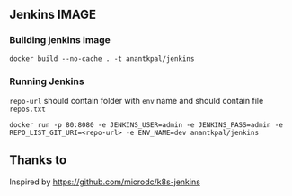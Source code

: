 ## Jenkins IMAGE

### Building jenkins image

```
docker build --no-cache . -t anantkpal/jenkins
```

### Running Jenkins

`repo-url` should contain folder with `env` name and should contain file `repos.txt`

```
docker run -p 80:8080 -e JENKINS_USER=admin -e JENKINS_PASS=admin -e REPO_LIST_GIT_URI=<repo-url> -e ENV_NAME=dev anantkpal/jenkins
```


## Thanks to

Inspired by https://github.com/microdc/k8s-jenkins
